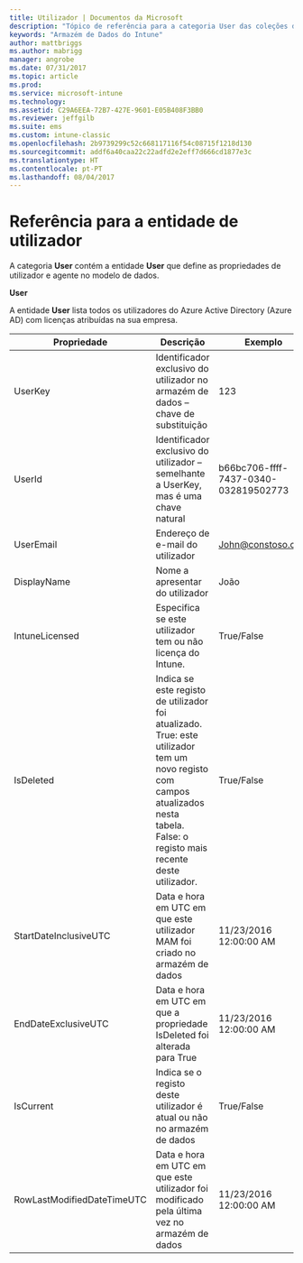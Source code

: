 ```yaml
---
title: Utilizador | Documentos da Microsoft
description: "Tópico de referência para a categoria User das coleções de entidades na API do Armazém de Dados do Intune."
keywords: "Armazém de Dados do Intune"
author: mattbriggs
ms.author: mabrigg
manager: angrobe
ms.date: 07/31/2017
ms.topic: article
ms.prod: 
ms.service: microsoft-intune
ms.technology: 
ms.assetid: C29A6EEA-72B7-427E-9601-E05B408F3BB0
ms.reviewer: jeffgilb
ms.suite: ems
ms.custom: intune-classic
ms.openlocfilehash: 2b9739299c52c668117116f54c08715f1218d130
ms.sourcegitcommit: addf6a40caa22c22adfd2e2eff7d666cd1877e3c
ms.translationtype: HT
ms.contentlocale: pt-PT
ms.lasthandoff: 08/04/2017
---
```

# <a name="reference-for-user-entity"></a>Referência para a entidade de utilizador

A categoria **User** contém a entidade **User** que define as propriedades de utilizador e agente no modelo de dados.

**User**

A entidade **User** lista todos os utilizadores do Azure Active Directory (Azure AD) com licenças atribuídas na sua empresa.

| Propriedade  | Descrição | Exemplo |
|---------|------------|--------|
| UserKey |Identificador exclusivo do utilizador no armazém de dados – chave de substituição |123 |
| UserId |Identificador exclusivo do utilizador – semelhante a UserKey, mas é uma chave natural |b66bc706-ffff-7437-0340-032819502773 |
| UserEmail |Endereço de e-mail do utilizador |John@constoso.com |
| DisplayName |Nome a apresentar do utilizador |João |
| IntuneLicensed |Especifica se este utilizador tem ou não licença do Intune. |True/False |
| IsDeleted |Indica se este registo de utilizador foi atualizado.  True: este utilizador tem um novo registo com campos atualizados nesta tabela. False: o registo mais recente deste utilizador. |True/False |
| StartDateInclusiveUTC |Data e hora em UTC em que este utilizador MAM foi criado no armazém de dados |11/23/2016 12:00:00 AM |
| EndDateExclusiveUTC |Data e hora em UTC em que a propriedade IsDeleted foi alterada para True |11/23/2016 12:00:00 AM |
| IsCurrent |Indica se o registo deste utilizador é atual ou não no armazém de dados |True/False |
| RowLastModifiedDateTimeUTC |Data e hora em UTC em que este utilizador foi modificado pela última vez no armazém de dados |11/23/2016 12:00:00 AM |

